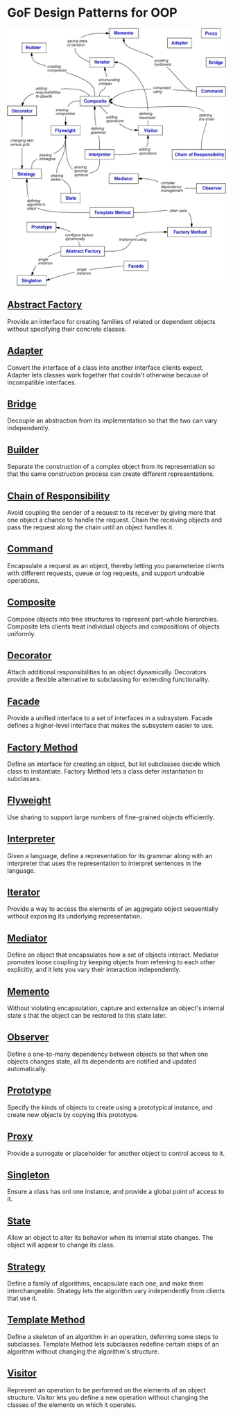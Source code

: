 # GoF Design Patterns for OOP

![](src/main/resources/design-pattern-relationships.jpg)

## [Abstract Factory](src/main/java/creational/abstractfactory)
Provide an interface for creating families of related or dependent objects without specifying their concrete classes.

## [Adapter](src/main/java/structural/adapter)
Convert the interface of a class into another interface clients expect. Adapter lets classes work together that couldn't otherwise because of incompatible interfaces.

## [Bridge](src/main/java/structural/bridge)
Decouple an abstraction from its implementation so that the two can vary independently.

## [Builder](src/main/java/creational/builder)
Separate the construction of a complex object from its representation so that the same construction process can create different representations.

## [Chain of Responsibility](src/main/java/behavioral/chainofresponsibility)
Avoid coupling the sender of a request to its receiver by giving more that one object a chance to handle the request. Chain the receiving objects and pass the request along the chain until an object handles it.

## [Command](src/main/java/behavioral/command)
Encapsulate a request as an object, thereby letting you parameterize clients with different requests, queue or log requests, and support undoable operations.

## [Composite](src/main/java/structural/composite)
Compose objects into tree structures to represent part-whole hierarchies. Composite lets clients treat individual objects and compositions of objects uniformly.

## [Decorator](src/main/java/structural/decorator)
Attach additional responsibilities to an object dynamically. Decorators provide a flexible alternative to subclassing for extending functionality.

## [Facade](src/main/java/structural/facade)
Provide a unified interface to a set of interfaces in a subsystem. Facade defines a higher-level interface that makes the subsystem easier to use.

## [Factory Method](src/main/java/creational/factorymethod)
Define an interface for creating an object, but let subclasses decide which class to instantiate. Factory Method lets a class defer instantiation to subclasses.

## [Flyweight](src/main/java/structural/flyweight)
Use sharing to support large numbers of fine-grained objects efficiently.

## [Interpreter](src/main/java/behavioral/interpreter)
Given a language, define a representation for its grammar along with an interpreter that uses the representation to interpret sentences in the language.

## [Iterator](src/main/java/behavioral/iterator)
Provide a way to access the elements of an aggregate object sequentially without exposing its underlying representation.

## [Mediator](src/main/java/behavioral/mediator)
Define an object that encapsulates how a set of objects interact. Mediator promotes loose coupling by keeping objects from referring to each other explicitly, and it lets you vary their interaction independently.

## [Memento](src/main/java/behavioral/memento)
Without violating encapsulation, capture and externalize an object's internal state s that the object can be restored to this state later.

## [Observer](src/main/java/behavioral/observer)
Define a one-to-many dependency between objects so that when one objects changes state, all its dependents are notified and updated automatically.

## [Prototype](src/main/java/creational/prototype)
Specify the kinds of objects to create using a prototypical instance, and create new objects by copying this prototype.

## [Proxy](src/main/java/structural/proxy)
Provide a surrogate or placeholder for another object to control access to it.

## [Singleton](src/main/java/creational/singleton)
Ensure a class has onl one instance, and provide a global point of access to it.

## [State](src/main/java/behavioral/state)
Allow an object to alter its behavior when its internal state changes. The object will appear to change its class.

## [Strategy](src/main/java/behavioral/strategy)
Define a family of algorithms, encapsulate each one, and make them interchangeable. Strategy lets the algorithm vary independently from clients that use it.

## [Template Method](src/main/java/behavioral/templatemethod)
Define a skeleton of an algorithm in an operation, deferring some steps to subclasses. Template Method lets subclasses redefine certain steps of an algorithm without changing the algorithm's structure.

## [Visitor](src/main/java/behavioral/visitor)
Represent an operation to be performed on the elements of an object structure. Visitor lets you define a new operation without changing the classes of the elements on which it operates.